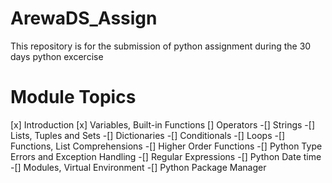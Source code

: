 # ArewaDS_Assign
This repository is for the submission of python assignment during the 30 days python excercise 
# Module	Topics
[x]	Introduction
[x]	Variables, Built-in Functions
[]	Operators
-[]	Strings
-[]	Lists, Tuples and Sets
-[]	Dictionaries
-[]	Conditionals
-[]	Loops
-[]	Functions, List Comprehensions
-[]	Higher Order Functions
-[] Python Type Errors and Exception Handling
-[]	Regular Expressions
-[] Python Date time
-[]	Modules, Virtual Environment
-[] Python Package Manager

